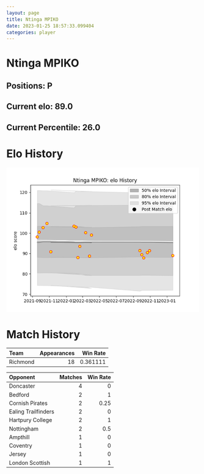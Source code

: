 ```yaml
---  
layout: page  
title: Ntinga MPIKO  
date: 2023-01-25 18:57:33.099404  
categories: player  
---
```

# Ntinga MPIKO

## Positions: P

## Current elo: 89.0

## Current Percentile: 26.0

# Elo History


![elo history](history_NtingaMPIKO.png)
# Match History


| Team     |   Appearances |   Win Rate |
|:---------|--------------:|-----------:|
| Richmond |            18 |   0.361111 |

| Opponent            |   Matches |   Win Rate |
|:--------------------|----------:|-----------:|
| Doncaster           |         4 |       0    |
| Bedford             |         2 |       1    |
| Cornish Pirates     |         2 |       0.25 |
| Ealing Trailfinders |         2 |       0    |
| Hartpury College    |         2 |       1    |
| Nottingham          |         2 |       0.5  |
| Ampthill            |         1 |       0    |
| Coventry            |         1 |       0    |
| Jersey              |         1 |       0    |
| London Scottish     |         1 |       1    |